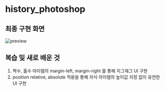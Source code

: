 # history_photoshop

## 최종 구현 화면
![preview](https://user-images.githubusercontent.com/100753588/165560530-93675d24-1d87-46d5-ab31-690a6363f801.png)


## 복습 및 새로 배운 것
1. 짝수, 홀수 아이템의 margin-left, margin-right 를 통해 지그재그 UI 구현
2.  position relative, absolute 적용을 통해 자식 아이템의 높이값 지정 없이 유연한 UI 구현

